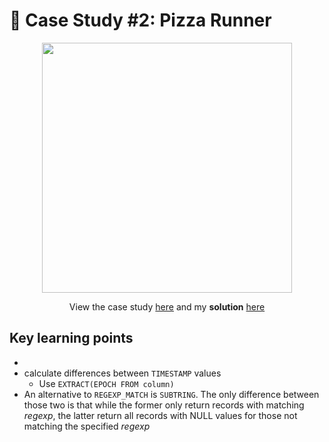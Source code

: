 # 🍕 Case Study #2: Pizza Runner
<p align="center">
<img width="400px"  src="https://8weeksqlchallenge.com/images/case-study-designs/2.png" />
</p>

<p align="center">
View the case study <a href="https://8weeksqlchallenge.com/case-study-2/">here</a> and my <b>solution</b> <a href="https://github.com/nguyennhatquan/8-Week-SQL-Challenge/blob/main/Case%20Study%20%232%20-%20Pizza%20Runner/Answers.md">here</a>
</p>

## **Key learning points**
* 
* calculate differences between `TIMESTAMP` values
	* Use `EXTRACT(EPOCH FROM column)`
* An alternative to `REGEXP_MATCH` is `SUBTRING`. The only difference between those two is that while the former only return records with matching *regexp*, the latter return all records with NULL values for those not matching the specified *regexp*
